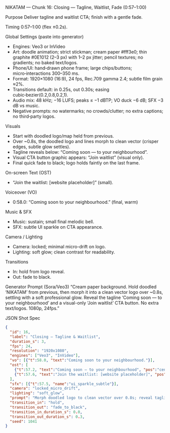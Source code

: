NIKATAM — Chunk 16: Closing — Tagline, Waitlist, Fade (0:57–1:00)

Purpose
Deliver tagline and waitlist CTA; finish with a gentle fade.

Timing
0:57–1:00 (flex ±0.2s).

Global Settings (paste into generator)
- Engines: Veo3 or InVideo
- Art: doodle animation; strict stickman; cream paper #fff3e0; thin graphite #0E1012 (2–3 px) with 1–2 px jitter; pencil textures; no gradients; no baked text/logos.
- Phone/UI: hand‑drawn phone frame; large chips/buttons; micro‑interactions 300–350 ms.
- Format: 1920×1080 (16:9), 24 fps, Rec.709 gamma 2.4; subtle film grain ≈2%.
- Transitions default: in 0.25s, out 0.30s; easing cubic‑bezier(0.2,0.8,0.2,1).
- Audio mix: 48 kHz; −16 LUFS; peaks ≤ −1 dBTP; VO duck −6 dB; SFX −3 dB vs music.
- Negative prompts: no watermarks; no crowds/clutter; no extra captions; no third‑party logos.

Visuals
- Start with doodled logo/map held from previous.
- Over ~0.8s, the doodled logo and lines morph to clean vector (crisper edges, subtle glow settles).
- Tagline reveals below: “Coming soon — to your neighbourhood”.
- Visual CTA button graphic appears: “Join waitlist” (visual only).
- Final quick fade to black; logo holds faintly on the last frame.

On-screen Text (OST)
- “Join the waitlist: [website placeholder]” (small).

Voiceover (VO)
- 0:58.0: “Coming soon to your neighbourhood.” (final, warm)

Music & SFX
- Music: sustain; small final melodic bell.
- SFX: subtle UI sparkle on CTA appearance.

Camera / Lighting
- Camera: locked; minimal micro-drift on logo.
- Lighting: soft glow; clean contrast for readability.

Transitions
- In: hold from logo reveal.
- Out: fade to black.

Generator Prompt (Sora/Veo3)
“Cream paper background. Hold doodled ‘NIKATAM’ from previous, then morph it into a clean vector logo over ~0.8s, settling with a soft professional glow. Reveal the tagline ‘Coming soon — to your neighbourhood’ and a visual-only ‘Join waitlist’ CTA button. No extra text/logos. 1080p, 24fps.”

JSON Shot Spec
```json
{
  "id": 16,
  "label": "Closing — Tagline & Waitlist",
  "duration_s": 3,
  "fps": 24,
  "resolution": "1920x1080",
  "engines": ["Veo3", "InVideo"],
  "vo": [{"t":58.0, "text":"Coming soon to your neighbourhood."}],
  "ost": [
    {"t":57.2, "text":"Coming soon — to your neighbourhood", "pos":"center"},
    {"t":57.6, "text":"Join the waitlist: [website placeholder]", "pos":"bc", "style":"small"}
  ],
  "sfx": [{"t":57.5, "name":"ui_sparkle_subtle"}],
  "camera": "locked_micro_drift",
  "lighting": "soft_glow",
  "prompt": "Morph doodled logo to clean vector over 0.8s; reveal tagline + visual CTA; cream background; minimal motion.",
  "transition_in": "hold",
  "transition_out": "fade_to_black",
  "transition_in_duration_s": 0.0,
  "transition_out_duration_s": 0.3,
  "seed": 1041
}
```


